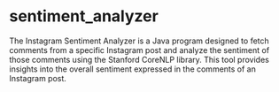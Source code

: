 # sentiment_analyzer
The Instagram Sentiment Analyzer is a Java program designed to fetch comments from a specific Instagram post and analyze the sentiment of those comments using the Stanford CoreNLP library. This tool provides insights into the overall sentiment expressed in the comments of an Instagram post.
